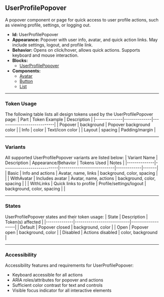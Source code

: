 ## UserProfilePopover
A popover component or page for quick access to user profile actions, such as viewing profile, settings, or logging out.
- **Id:** UserProfilePopover
- **Appearance:** Popover with user info, avatar, and quick action links. May include settings, logout, and profile link.
- **Behavior:** Opens on click/hover, allows quick actions. Supports keyboard and mouse interaction.
- **Blocks:**
  - [UserProfilePopover](../blocks/UserProfilePopover.md)
- **Components:**
  - [Avatar](../components/Avatar.md)
  - [Button](../components/Button.md)
  - [List](../components/List.md)

---

### Token Usage
The following table lists all design tokens used by the UserProfilePopover page:
| Part         | Token Example | Description                |
|--------------|--------------|----------------------------|
| Popover      | background   | Popover background color   |
| Info         | color        | Text/icon color            |
| Layout       | spacing      | Padding/margin             |

---

### Variants
All supported UserProfilePopover variants are listed below:
| Variant Name | Description                | Appearance/Behavior         | Tokens Used | Notes |
|--------------|----------------------------|----------------------------|-------------|-------|
| Basic        | Info and actions           | Avatar, name, links        | background, color, spacing | |
| WithAvatar   | Includes avatar            | Avatar, name, actions      | background, color, spacing | |
| WithLinks    | Quick links to profile     | Profile/settings/logout    | background, color, spacing | |

---

### States
UserProfilePopover states and their token usage:
| State        | Description                | Token(s) affected |
|--------------|----------------------------|-------------------|
| Default      | Popover closed             | background, color |
| Open         | Popover open               | background, color |
| Disabled     | Actions disabled           | color, background |

---

### Accessibility
Accessibility features and requirements for UserProfilePopover:
- Keyboard accessible for all actions
- ARIA roles/attributes for popover and actions
- Sufficient color contrast for text and controls
- Visible focus indicator for all interactive elements
